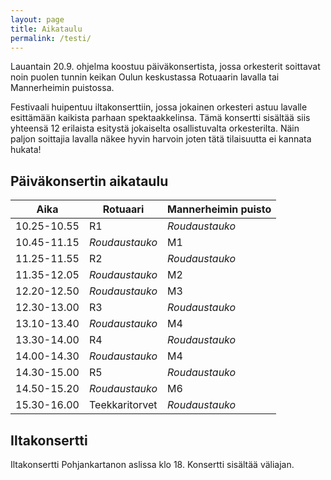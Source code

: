 ```yaml
---
layout: page
title: Aikataulu
permalink: /testi/
---
```

Lauantain 20.9. ohjelma koostuu päiväkonsertista, jossa orkesterit 
soittavat noin puolen tunnin keikan Oulun keskustassa Rotuaarin lavalla
tai Mannerheimin puistossa.

Festivaali huipentuu iltakonserttiin, jossa jokainen orkesteri astuu lavalle esittämään
kaikista parhaan spektaakkelinsa. Tämä konsertti sisältää siis yhteensä 12 erilaista esitystä
jokaiselta osallistuvalta orkesterilta. Näin paljon soittajia lavalla näkee hyvin harvoin
joten tätä tilaisuutta ei kannata hukata!

## Päiväkonsertin aikataulu

|Aika               | Rotuaari    | Mannerheimin puisto |
| ----              | ----------- | -----------         |
| 10.25-10.55       | R1          | *Roudaustauko*      |
| 10.45-11.15       | *Roudaustauko*        | M1 |
| 11.25-11.55       | R2    | *Roudaustauko*   |
| 11.35-12.05       | *Roudaustauko*        | M2 |
| 12.20-12.50       | *Roudaustauko*        | M3 |
| 12.30-13.00       | R3       | *Roudaustauko*  |
| 13.10-13.40       | *Roudaustauko*   | M4 |
| 13.30-14.00       | R4       | *Roudaustauko* |
| 14.00-14.30       | *Roudaustauko*   | M4 |
| 14.30-15.00       | R5       | *Roudaustauko*  |
| 14.50-15.20       | *Roudaustauko*     | M6|
| 15.30-16.00       | Teekkaritorvet       | *Roudaustauko*  |

## Iltakonsertti

Iltakonsertti Pohjankartanon aslissa klo 18. Konsertti sisältää väliajan.